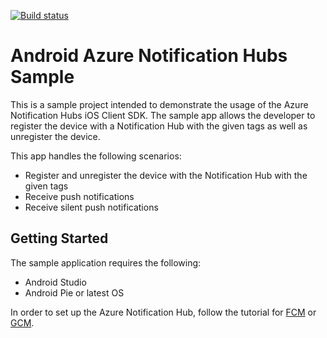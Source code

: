 [![Build status](https://build.appcenter.ms/v0.1/apps/70edc26b-c684-4990-bac0-0b95a409222d/branches/master/badge)](https://appcenter.ms)
# Android Azure Notification Hubs Sample

This is a sample project intended to demonstrate the usage of the Azure Notification Hubs iOS Client SDK. The sample app allows the developer to register the device with a Notification Hub with the given tags as well as unregister the device.

This app handles the following scenarios:
- Register and unregister the device with the Notification Hub with the given tags
- Receive push notifications
- Receive silent push notifications

## Getting Started
The sample application requires the following:
- Android Studio
- Android Pie or latest OS

In order to set up the Azure Notification Hub, follow the tutorial for [FCM](https://docs.microsoft.com/en-us/azure/notification-hubs/notification-hubs-android-push-notification-google-fcm-get-started) or [GCM](https://docs.microsoft.com/en-us/azure/notification-hubs/notification-hubs-android-push-notification-google-gcm-get-started).
